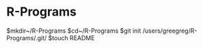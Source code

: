 R-Programs
==========
$mkdir~/R-Programs
$cd~/R-Programs
$git init
/users/greegreg/R-Programs/.git/
$touch README
